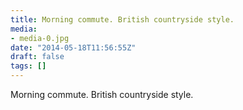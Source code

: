 ```yaml
---
title: Morning commute. British countryside style.
media:
- media-0.jpg
date: "2014-05-18T11:56:55Z"
draft: false
tags: []
---
```

Morning commute. British countryside style.
